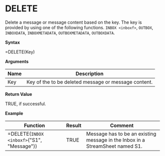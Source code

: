 # DELETE

Delete a message or message content based on the key. The key is
provided by using one of the following functions. `INBOX <inboxf>`,
`OUTBOX`, `INBOXDATA`, `INBOXMETADATA`, `OUTBOXMETADATA`, `OUTBOXDATA`.

**Syntax**

=DELETE(Key)

**Arguments**

| Name | Description                                          |
|------|------------------------------------------------------|
| Key  | Key of the to be deleted message or message content. |

**Return Value**

TRUE, if successful.

**Example**

| Function                                   | Result | Comment                                                                       |
|--------------------------------------------|--------|-------------------------------------------------------------------------------|
| =DELETE(`INBOX <inboxf>`("S1", "Message")) | TRUE   | Message has to be an existing message in the Inbox in a StreamSheet named S1. |
